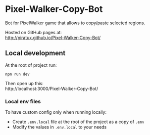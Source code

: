 # Pixel-Walker-Copy-Bot

Bot for PixelWalker game that allows to copy/paste selected regions.

Hosted on GitHub pages at:\
http://piratux.github.io/Pixel-Walker-Copy-Bot/

## Local development

At the root of project run:

```
npm run dev
```

Then open up this:\
http://localhost:3000/Pixel-Walker-Copy-Bot/

### Local env files
To have custom config only when running locally:
- Create `.env.local` file at the root of the project as a copy of `.env`
- Modify the values in `.env.local` to your needs
